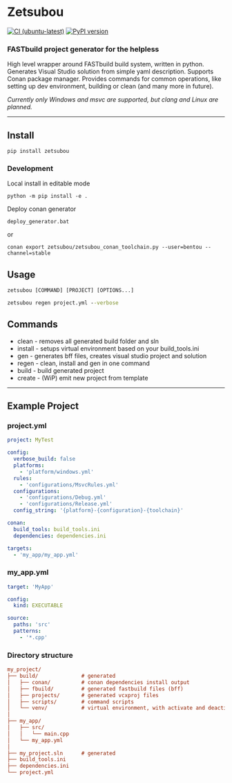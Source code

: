 # Zetsubou

[![CI (ubuntu-latest)](https://github.com/BentouDev/Zetsubou/actions/workflows/python-ci.yml/badge.svg)](https://github.com/BentouDev/Zetsubou/actions/workflows/python-ci.yml) [![PyPI version](https://badge.fury.io/py/zetsubou.svg)](https://badge.fury.io/py/zetsubou)

### FASTbuild project generator for the helpless

High level wrapper around FASTbuild build system, written in python. Generates Visual Studio solution from simple yaml description. Supports Conan package manager. Provides commands for common operations, like setting up dev environment, building or clean (and many more in future).

_Currently only Windows and msvc are supported, but clang and Linux are planned._


---

## Install
```
pip install zetsubou
```

### Development
Local install in editable mode
```
python -m pip install -e .
```
Deploy conan generator
```
deploy_generator.bat
```
or
```
conan export zetsubou/zetsubou_conan_toolchain.py --user=bentou --channel=stable
```

## Usage
```cmd
zetsubou [COMMAND] [PROJECT] [OPTIONS...]
```

```cmd
zetsubou regen project.yml --verbose
```

## Commands
- clean - removes all generated build folder and sln
- install - setups virtual environment based on your build_tools.ini
- gen - generates bff files, creates visual studio project and solution
- regen - clean, install and gen in one command
- build - build generated project
- create - (WiP) emit new project from template

---

## Example Project
### project.yml
```yml
project: MyTest

config:
  verbose_build: false
  platforms:
    - 'platform/windows.yml'
  rules:
    - 'configurations/MsvcRules.yml'
  configurations:
    - 'configurations/Debug.yml'
    - 'configurations/Release.yml'
  config_string: '{platform}-{configuration}-{toolchain}'

conan:
  build_tools: build_tools.ini
  dependencies: dependencies.ini

targets:
  - 'my_app/my_app.yml'
```

### my_app.yml
```yml
target: 'MyApp'

config:
  kind: EXECUTABLE

source:
  paths: 'src'
  patterns:
    - '*.cpp'
```

### Directory structure
```ini
my_project/
├── build/              # generated
│   ├── conan/          # conan dependencies install output
│   ├── fbuild/         # generated fastbuild files (bff)
│   ├── projects/       # generated vcxproj files
│   ├── scripts/        # command scripts
│   └── venv/           # virtual environment, with activate and deactivate scripts
│
├── my_app/
│   ├── src/
│   │   └── main.cpp
│   └── my_app.yml
│
├── my_project.sln      # generated
├── build_tools.ini
├── dependencies.ini
└── project.yml
```
